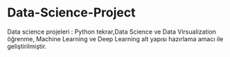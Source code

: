 # Data-Science-Project

Data science projeleri : Python tekrar,Data Science ve Data Virsualization öğrenme, Machine Learning ve Deep Learning alt yapısı hazırlama amacı ile geliştirilmiştir.
